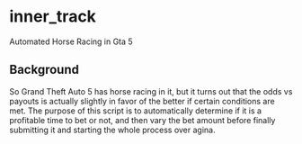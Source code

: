 # inner_track
Automated Horse Racing in Gta 5

## Background

So Grand Theft Auto 5 has horse racing in it, but it turns out that the odds vs payouts is actually slightly in favor of the better if certain conditions are met.
The purpose of this script is to automatically determine if it is a profitable time to bet or not,
and then vary the bet amount before finally submitting it and starting the whole process over agina.


